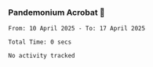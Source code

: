 ### Pandemonium Acrobat 🤸

<!--START_SECTION:waka-->

```all_time
From: 10 April 2025 - To: 17 April 2025

Total Time: 0 secs

No activity tracked
```

<!--END_SECTION:waka-->
